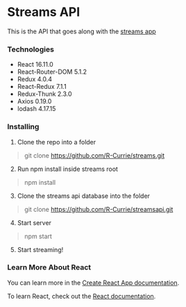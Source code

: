 # Streams API

This is the API that goes along with the [streams app](https://github.com/R-Currie/streams)

### Technologies
* React 16.11.0
* React-Router-DOM 5.1.2
* Redux 4.0.4
* React-Redux 7.1.1
* Redux-Thunk 2.3.0
* Axios 0.19.0
* lodash 4.17.15

### Installing

1. Clone the repo into a folder
> git clone https://github.com/R-Currie/streams.git
2. Run npm install inside streams root
> npm install
3. Clone the streams api database into the folder
> git clone https://github.com/R-Currie/streamsapi.git
4. Start server
> npm start
5. Start streaming!

### Learn More About React

You can learn more in the [Create React App documentation](https://facebook.github.io/create-react-app/docs/getting-started).

To learn React, check out the [React documentation](https://reactjs.org/).

